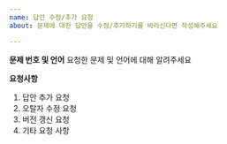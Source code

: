 ```yaml
---
name: 답안 수정/추가 요청
about: 문제에 대한 답안을 수정/추가하기를 바라신다면 작성해주세요

---
```


**문제 번호 및 언어**
요청한 문제 및 언어에 대해 알려주세요

**요청사항**
1. 답안 추가 요청
2. 오탈자 수정 요청
3. 버전 갱신 요청
4. 기타 요청 사항
